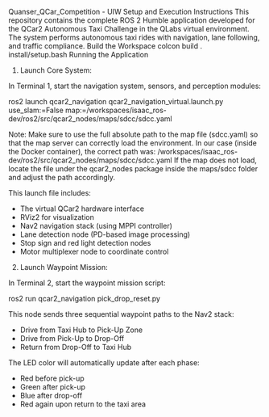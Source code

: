 Quanser_QCar_Competition - UIW
Setup and Execution Instructions
This repository contains the complete ROS 2 Humble application developed for the QCar2 Autonomous Taxi Challenge in the QLabs virtual environment. The system performs autonomous taxi rides with navigation, lane following, and traffic compliance.
Build the Workspace
colcon build
. install/setup.bash
Running the Application
1. Launch Core System:

In Terminal 1, start the navigation system, sensors, and perception modules:

ros2 launch qcar2_navigation qcar2_navigation_virtual.launch.py use_slam:=False map:=/workspaces/isaac_ros-dev/ros2/src/qcar2_nodes/maps/sdcc/sdcc.yaml

Note: Make sure to use the full absolute path to the map file (sdcc.yaml) so that the map server can correctly load the environment.
In our case (inside the Docker container), the correct path was:
/workspaces/isaac_ros-dev/ros2/src/qcar2_nodes/maps/sdcc/sdcc.yaml
If the map does not load, locate the file under the qcar2_nodes package inside the maps/sdcc folder and adjust the path accordingly.

This launch file includes:
- The virtual QCar2 hardware interface
- RViz2 for visualization
- Nav2 navigation stack (using MPPI controller)
- Lane detection node (PD-based image processing)
- Stop sign and red light detection nodes
- Motor multiplexer node to coordinate control
2. Launch Waypoint Mission:

In Terminal 2, start the waypoint mission script:

ros2 run qcar2_navigation pick_drop_reset.py

This node sends three sequential waypoint paths to the Nav2 stack:
- Drive from Taxi Hub to Pick-Up Zone
- Drive from Pick-Up to Drop-Off
- Return from Drop-Off to Taxi Hub

The LED color will automatically update after each phase:
- Red before pick-up
- Green after pick-up
- Blue after drop-off
- Red again upon return to the taxi area
